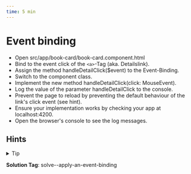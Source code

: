 ```yaml
---
time: 5 min
---
```



# Event binding

- Open src/app/book-card/book-card.component.html
- Bind to the event click of the `<a>`-Tag (aka. Detailslink).
- Assign the method handleDetailClick($event) to the Event-Binding.
- Switch to the component class.
- Implement the new method handleDetailClick(click: MouseEvent).
- Log the value of the parameter handleDetailClick to the console.
- Prevent the page to reload by preventing the default behaviour of the link's click event (see hint).
- Ensure your implementation works by checking your app at localhost:4200.
- Open the browser's console to see the log messages.

## Hints

<details>
<summary>Tip </summary>

```ts
handleDetailClick(click: MouseEvent) {
  click.preventDefault();
  
  console.log('Click Details-Link:', click);
}
```
</details>

**Solution Tag**: solve--apply-an-event-binding
